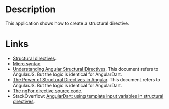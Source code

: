 # Description

This application shows how to create a structural directive.

# Links

* [Structural directives](https://webdev.dartlang.org/angular/guide/structural-directives).
* [Micro syntax](https://gist.github.com/mhevery/d3530294cff2e4a1b3fe15ff75d08855).
* [Understanding Angular Structural Directives](https://netbasal.com/understanding-angular-structural-directives-659acd0f67e).
  This document refers to AngularJS. But the logic is identical for AngularDart.
* [The Power of Structural Directives in Angular](https://netbasal.com/the-power-of-structural-directives-in-angular-bfe4d8c44fb1).
  This document refers to AngularJS. But the logic is identical for AngularDart.
* [The ngFor directive source code](https://github.com/dart-lang/angular/blob/master/angular/lib/src/common/directives/ng_for.dart).
* StackOverflow: [AngularDart: using template input variables in structural directives](https://stackoverflow.com/questions/53958608/angulardart-using-template-input-variables-in-structural-directives).
